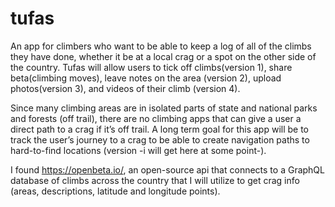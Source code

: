 # tufas

An app for climbers who want to be able to keep a log of all of the climbs they have done, whether it be at a local crag or a spot on the other side of the country. Tufas will allow users to tick off climbs(version 1), share beta(climbing moves), leave notes on the area (version 2), upload photos(version 3), and videos of their climb (version 4). 

Since many climbing areas are in isolated parts of state and national parks and forests (off trail), there are no climbing apps that can give a user a direct path to a crag if it’s off trail. A long term goal for this app will be to track the user’s journey to a crag to be able to create navigation paths to hard-to-find locations (version -i will get here at some point-).

I found https://openbeta.io/, an open-source api that connects to a GraphQL database of climbs across the country that I will utilize to get crag info (areas, descriptions, latitude and longitude points). 
